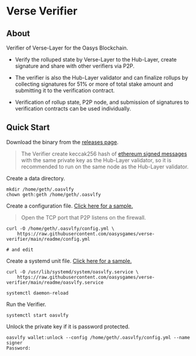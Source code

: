 # Verse Verifier

## About
Verifier of Verse-Layer for the Oasys Blockchain.

- Verify the rolluped state by Verse-Layer to the Hub-Layer, create signature and share with other verifiers via P2P.

- The verifier is also the Hub-Layer validator and can finalize rollups by collecting signatures for 51% or more of total stake amount and submitting it to the verification contract.

- Verification of rollup state, P2P node, and submission of signatures to verification contracts can be used individually.

## Quick Start

Download the binary from the [releases page](https://github.com/oasysgames/verse-verifier/releases).

> The Verifier create keccak256 hash of [ethereum signed messages](https://eips.ethereum.org/EIPS/eip-712) with the same private key as the Hub-Layer validator, so it is recommended to run on the same node as the Hub-Layer validator.

Create a data directory.

```shell
mkdir /home/geth/.oasvlfy
chown geth:geth /home/geth/.oasvlfy
```

Create a configuration file. [Click here for a sample.](./readme/config.yml)

> Open the TCP port that P2P listens on the firewall.

```shell
curl -O /home/geth/.oasvlfy/config.yml \
    https://raw.githubusercontent.com/oasysgames/verse-verifier/main/readme/config.yml

# and edit
```

Create a systemd unit file. [Click here for a sample.](./readme/oasvlfy.service)

```shell
curl -O /usr/lib/systemd/system/oasvlfy.service \
    https://raw.githubusercontent.com/oasysgames/verse-verifier/main/readme/oasvlfy.service

systemctl daemon-reload
```

Run the Verifier.

```shell
systemctl start oasvlfy
```

Unlock the private key if it is password protected.

```shell
oasvlfy wallet:unlock --config /home/geth/.oasvlfy/config.yml --name signer
Password:
```

